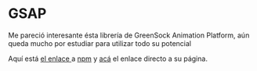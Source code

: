 # GSAP

Me pareció interesante ésta librería de GreenSock Animation Platform, aún queda mucho por estudiar para utilizar todo su potencial

Aquí está [el enlace ](https://www.npmjs.com/package/gsap) a [npm](https://www.npmjs.com/) y [acá](https://greensock.com/) el enlace directo a su página.
